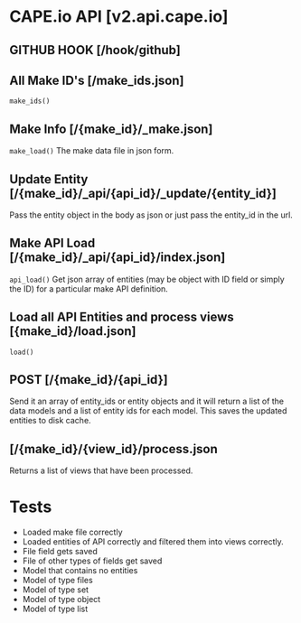 # CAPE.io API [v2.api.cape.io]

## GITHUB HOOK [/hook/github]


## All Make ID's [/make_ids.json]
`make_ids()`

## Make Info [/{make_id}/_make.json]
`make_load()`
The make data file in json form.

## Update Entity [/{make_id}/_api/{api_id}/_update/{entity_id}]
Pass the entity object in the body as json or just pass the entity_id in the url.

## Make API Load [/{make_id}/_api/{api_id}/index.json]
`api_load()`
Get json array of entities (may be object with ID field or simply the ID) for a particular make API definition.

## Load all API Entities and process views [{make_id}/load.json]
`load()`

## POST [/{make_id}/{api_id}]
Send it an array of entity_ids or entity objects and it will return a list of the data models and a list of entity ids for each model. This saves the updated entities to disk cache.

## [/{make_id}/{view_id}/process.json
Returns a list of views that have been processed.

# Tests

* Loaded make file correctly
* Loaded entities of API correctly and filtered them into views correctly.
* File field gets saved
* File of other types of fields get saved
* Model that contains no entities
* Model of type files
* Model of type set
* Model of type object
* Model of type list